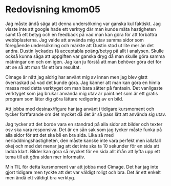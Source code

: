 ---
---
Redovisning kmom05
=========================

Jag måste ändå säga att denna undersökning var ganska kul faktiskt. Jag visste inte att google hade ett verktyg där man kunde mäta hastigheten samt få ett betyg och en feedback på vad man kan göra för att förbättra webbplasterna. Jag valde att använda mig utav samma sidor som föregående undersökning och märkte att Dustin stod ut lite mer än det andra. Dustin lyckades få acceptabla poäng/betyg på allt i analysen. Skulle också kunna säga att uppgiften var ganska dryg då man skulle göra samma mätningar om och om igen. Jag kan ju förstå att man behöver göra det för att se så att man får ett bra resultat.



Cimage är nått jag aldrig har använt mig av innan men jag blev glatt överraskad på vad det kunde göra. Jag känner att man kan göra en himla massa med detta verktyget om man bara sätter på fantasin. Det vanligaste verktyget som jag brukar använda mig utav är paint.net som är ett gratis program som låter dig göra lättare redigering av en bild.

Att jobba med desinax/figure har jag använt i tidigare kursmoment och tycker fortfarande om det mycket då det är så pass lätt att använda sig utav.



Jag tycker att det borde vara en standrad på alla sidor att bilder och texter osv ska vara responsiva. Det är en sån sak som jag tycker måste funka på alla sidor för att det ska bli en bra sida. Lika så med nerladdningshastigheten, den måste kanske inte vara perfekt men iallafall okej och med det menar jag att det inte ska ta 10 sekunder för en sida att ladda klart. Bilder kan göra så mycket för en sida allt ifrån att lyfta upp ett tema till att göra sidan mer informativ.



Min TIL för detta kursmoment var att jobba med Cimage. Det har jag inte gjort tidigare men tyckte att det var väldigt roligt och bra. Det är ett enkelt men ändå ett väldigt bra verktyg.